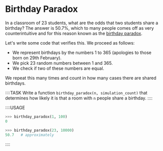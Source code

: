 # Birthday Paradox

In a classroom of 23 students, what are the odds that two students share a birthday?
The answer is 50.7%, which to many people comes off as very counterintuitive and for this reason known as the [birthday paradox](https://en.wikipedia.org/wiki/Birthday_problem).

Let's write some code that verifies this.
We proceed as follows:

* We represent birthdays by the numbers 1 to 365 (apologies to those born on 29th February).
* We pick 23 random numbers between 1 and 365.
* We check if two of these numbers are equal.

We repeat this many times and count in how many cases there are shared birthdays.

::::TASK
Write a function `birthday_paradox(n, simulation_count)` that determines how likely it is that a room with `n` people share a birthday.
::::

::::USAGE

```python
>>> birthday_paradox(1, 100)
0

>>> birthday_paradox(23, 10000)
50.7   # approximately
```

::::
